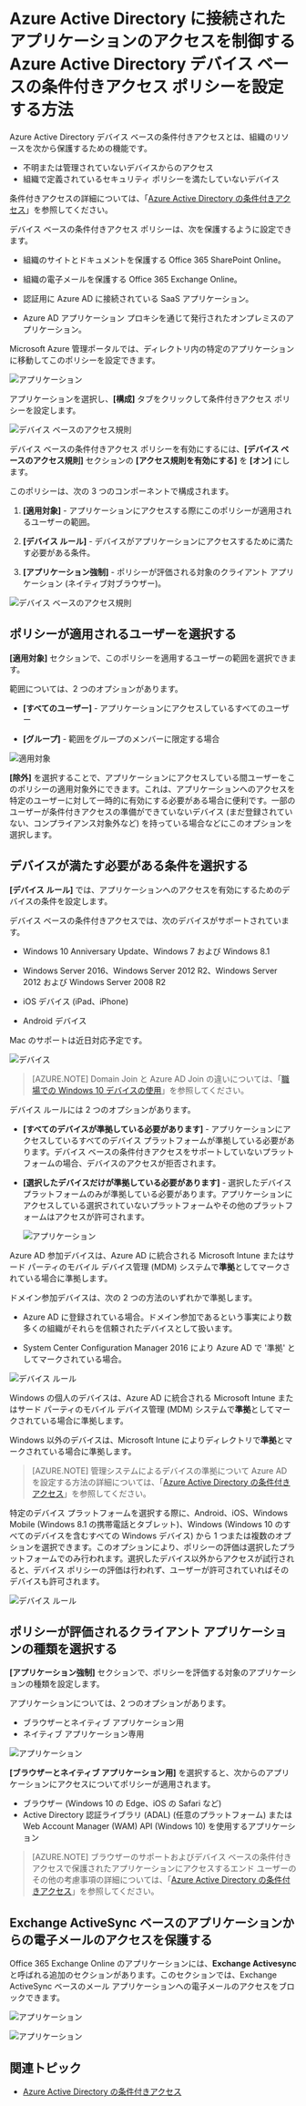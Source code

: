 <properties
	pageTitle="Azure Active Directory に接続されたアプリケーションのアクセスを制御する Azure Active Directory デバイス ベースの条件付きアクセス ポリシーを設定する方法"
	description="IT 管理者が Azure AD に接続されたアプリケーション用のデバイス ベースの条件付きアクセス ポリシーを設定する方法について説明します。"
	services="active-directory"
	documentationCenter=""
	authors="markusvi"
	manager="femila"
	editor=""/>

<tags
	ms.service="active-directory"
	ms.workload="identity"
	ms.tgt_pltfrm="na"
	ms.devlang="na"
	ms.topic="article"
	ms.date="09/14/2016"
	ms.author="markvi"/>


# Azure Active Directory に接続されたアプリケーションのアクセスを制御する Azure Active Directory デバイス ベースの条件付きアクセス ポリシーを設定する方法 


Azure Active Directory デバイス ベースの条件付きアクセスとは、組織のリソースを次から保護するための機能です。

- 不明または管理されていないデバイスからのアクセス
- 組織で定義されているセキュリティ ポリシーを満たしていないデバイス

条件付きアクセスの詳細については、「[Azure Active Directory の条件付きアクセス](active-directory-conditional-access.md)」を参照してください。

デバイス ベースの条件付きアクセス ポリシーは、次を保護するように設定できます。

- 組織のサイトとドキュメントを保護する Office 365 SharePoint Online。

- 組織の電子メールを保護する Office 365 Exchange Online。

- 認証用に Azure AD に接続されている SaaS アプリケーション。

- Azure AD アプリケーション プロキシを通じて発行されたオンプレミスのアプリケーション。


Microsoft Azure 管理ポータルでは、ディレクトリ内の特定のアプリケーションに移動してこのポリシーを設定できます。

 
  ![アプリケーション](./media/active-directory-conditional-access-policy-connected-applications/01.png "アプリケーション")


アプリケーションを選択し、**[構成]** タブをクリックして条件付きアクセス ポリシーを設定します。


  ![デバイス ベースのアクセス規則](./media/active-directory-conditional-access-policy-connected-applications/02.png "デバイス ベースのアクセス規則")


 

デバイス ベースの条件付きアクセス ポリシーを有効にするには、**[デバイス ベースのアクセス規則]** セクションの **[アクセス規則を有効にする]** を **[オン]** にします。

このポリシーは、次の 3 つのコンポーネントで構成されます。

1. **[適用対象]** - アプリケーションにアクセスする際にこのポリシーが適用されるユーザーの範囲。

2. **[デバイス ルール]** - デバイスがアプリケーションにアクセスするために満たす必要がある条件。

3. **[アプリケーション強制]** - ポリシーが評価される対象のクライアント アプリケーション (ネイティブ対ブラウザー)。

  ![デバイス ベースのアクセス規則](./media/active-directory-conditional-access-policy-connected-applications/03.png "デバイス ベースのアクセス規則")
 

## ポリシーが適用されるユーザーを選択する 

**[適用対象]** セクションで、このポリシーを適用するユーザーの範囲を選択できます。

範囲については、2 つのオプションがあります。

- **[すべてのユーザー]** - アプリケーションにアクセスしているすべてのユーザー

- **[グループ]** - 範囲をグループのメンバーに限定する場合

![適用対象](./media/active-directory-conditional-access-policy-connected-applications/11.png "適用対象")


**[除外]** を選択することで、アプリケーションにアクセスしている間ユーザーをこのポリシーの適用対象外にできます。これは、アプリケーションへのアクセスを特定のユーザーに対して一時的に有効にする必要がある場合に便利です。一部のユーザーが条件付きアクセスの準備ができていないデバイス (まだ登録されていない、コンプライアンス対象外など) を持っている場合などにこのオプションを選択します。
 

## デバイスが満たす必要がある条件を選択する 

**[デバイス ルール]** では、アプリケーションへのアクセスを有効にするためのデバイスの条件を設定します。

デバイス ベースの条件付きアクセスでは、次のデバイスがサポートされています。

- Windows 10 Anniversary Update、Windows 7 および Windows 8.1

- Windows Server 2016、Windows Server 2012 R2、Windows Server 2012 および Windows Server 2008 R2

- iOS デバイス (iPad、iPhone)

- Android デバイス

Mac のサポートは近日対応予定です。

  ![デバイス](./media/active-directory-conditional-access-policy-connected-applications/04.png "アプリケーション")



 >[AZURE.NOTE] Domain Join と Azure AD Join の違いについては、「[職場での Windows 10 デバイスの使用](active-directory-azureadjoin-windows10-devices.md)」を参照してください。


デバイス ルールには 2 つのオプションがあります。

- **[すべてのデバイスが準拠している必要があります]** - アプリケーションにアクセスしているすべてのデバイス プラットフォームが準拠している必要があります。デバイス ベースの条件付きアクセスをサポートしていないプラットフォームの場合、デバイスのアクセスが拒否されます。

- **[選択したデバイスだけが準拠している必要があります]** - 選択したデバイス プラットフォームのみが準拠している必要があります。アプリケーションにアクセスしている選択されていないプラットフォームやその他のプラットフォームはアクセスが許可されます。

  ![アプリケーション](./media/active-directory-conditional-access-policy-connected-applications/05.png "アプリケーション")



Azure AD 参加デバイスは、Azure AD に統合される Microsoft Intune またはサード パーティのモバイル デバイス管理 (MDM) システムで**準拠**としてマークされている場合に準拠します。

ドメイン参加デバイスは、次の 2 つの方法のいずれかで準拠します。

- Azure AD に登録されている場合。ドメイン参加であるという事実により数多くの組織がそれらを信頼されたデバイスとして扱います。

- System Center Configuration Manager 2016 により Azure AD で '準拠' としてマークされている場合。

 ![デバイス ルール](./media/active-directory-conditional-access-policy-connected-applications/06.png "デバイス ルール")
 

Windows の個人のデバイスは、Azure AD に統合される Microsoft Intune またはサード パーティのモバイル デバイス管理 (MDM) システムで**準拠**としてマークされている場合に準拠します。

Windows 以外のデバイスは、Microsoft Intune によりディレクトリで**準拠**とマークされている場合に準拠します。

 >[AZURE.NOTE] 管理システムによるデバイスの準拠について Azure AD を設定する方法の詳細については、「[Azure Active Directory の条件付きアクセス](active-directory-conditional-access.md)」を参照してください。


特定のデバイス プラットフォームを選択する際に、Android、iOS、Windows Mobile (Windows 8.1 の携帯電話とタブレット)、Windows (Windows 10 のすべてのデバイスを含むすべての Windows デバイス) から 1 つまたは複数のオプションを選択できます。このオプションにより、ポリシーの評価は選択したプラットフォームでのみ行われます。選択したデバイス以外からアクセスが試行されると、デバイス ポリシーの評価は行われず、ユーザーが許可されていればそのデバイスも許可されます。

![デバイス ルール](./media/active-directory-conditional-access-policy-connected-applications/07.png "デバイス ルール")
  

## ポリシーが評価されるクライアント アプリケーションの種類を選択する 

**[アプリケーション強制]** セクションで、ポリシーを評価する対象のアプリケーションの種類を設定します。


アプリケーションについては、2 つのオプションがあります。

- ブラウザーとネイティブ アプリケーション用
- ネイティブ アプリケーション専用


![アプリケーション](./media/active-directory-conditional-access-policy-connected-applications/08.png "アプリケーション")


**[ブラウザーとネイティブ アプリケーション用]** を選択すると、次からのアプリケーションにアクセスについてポリシーが適用されます。

- ブラウザー (Windows 10 の Edge、iOS の Safari など)
- Active Directory 認証ライブラリ (ADAL) (任意のプラットフォーム) または Web Account Manager (WAM) API (Windows 10) を使用するアプリケーション

>[AZURE.NOTE] ブラウザーのサポートおよびデバイス ベースの条件付きアクセスで保護されたアプリケーションにアクセスするエンド ユーザーのその他の考慮事項の詳細については、「[Azure Active Directory の条件付きアクセス](active-directory-conditional-access.md)」を参照してください。

 

## Exchange ActiveSync ベースのアプリケーションからの電子メールのアクセスを保護する 

Office 365 Exchange Online のアプリケーションには、**Exchange Activesync** と呼ばれる追加のセクションがあります。このセクションでは、Exchange ActiveSync ベースのメール アプリケーションへの電子メールのアクセスをブロックできます。

![アプリケーション](./media/active-directory-conditional-access-policy-connected-applications/09.png "アプリケーション")
 
![アプリケーション](./media/active-directory-conditional-access-policy-connected-applications/10.png "アプリケーション")

 
## 関連トピック

- [Azure Active Directory の条件付きアクセス](active-directory-conditional-access.md)

<!---HONumber=AcomDC_0914_2016-->